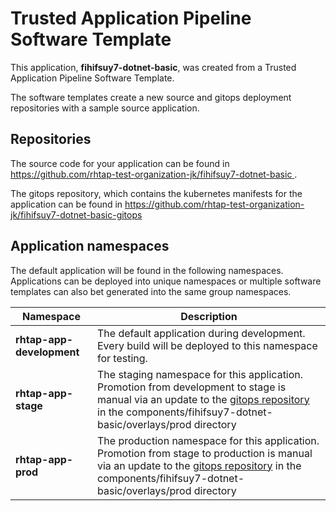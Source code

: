 # Trusted Application Pipeline Software Template

This application, **fihifsuy7-dotnet-basic**, was created from a Trusted Application Pipeline Software Template.

The software templates create a new source and gitops deployment repositories with a sample source application. 

## Repositories

The source code for your application can be found in [https://github.com/rhtap-test-organization-jk/fihifsuy7-dotnet-basic ](https://github.com/rhtap-test-organization-jk/fihifsuy7-dotnet-basic ).
 
The gitops repository, which contains the kubernetes manifests for the application can be found in 
[https://github.com/rhtap-test-organization-jk/fihifsuy7-dotnet-basic-gitops ](https://github.com/rhtap-test-organization-jk/fihifsuy7-dotnet-basic-gitops ) 

## Application namespaces 

The default application will be found in the following namespaces. Applications can be deployed into unique namespaces or multiple software templates can also bet generated into the same group namespaces.  

|  Namespace   |  Description   |  
| -------- | -------- |   
| **rhtap-app-development** | The default application during development. Every build will be deployed to this namespace for testing. | 
| **rhtap-app-stage** | The staging namespace for this application. Promotion from development to stage is manual via an update to the [gitops repository](https://github.com/rhtap-test-organization-jk/fihifsuy7-dotnet-basic-gitops ) in the components/fihifsuy7-dotnet-basic/overlays/prod directory |  
| **rhtap-app-prod** | The production namespace for this application. Promotion from stage to production is manual via an update to the [gitops repository](https://github.com/rhtap-test-organization-jk/fihifsuy7-dotnet-basic-gitops ) in the components/fihifsuy7-dotnet-basic/overlays/prod directory | 